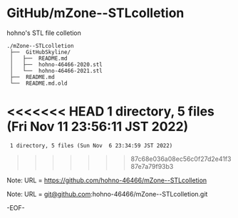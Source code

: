 # GitHub/mZone--STLcolletion

hohno's STL file colletion 

    ./mZone--STLcolletion
     ├──  GitHubSkyline/
     │   ├──  README.md
     │   ├──  hohno-46466-2020.stl
     │   └──  hohno-46466-2021.stl
     ├──  README.md
     └──  README.md.old
     
<<<<<<< HEAD
     1 directory, 5 files (Fri Nov 11 23:56:11 JST 2022)
=======
     1 directory, 5 files (Sun Nov  6 23:34:59 JST 2022)
>>>>>>> 87c68e036a08ec56c0f27d2e41f387e7a79f93b3


Note: URL = https://github.com/hohno-46466/mZone--STLcolletion

Note: URL = git@github.com:hohno-46466/mZone--STLcolletion.git

-EOF-
